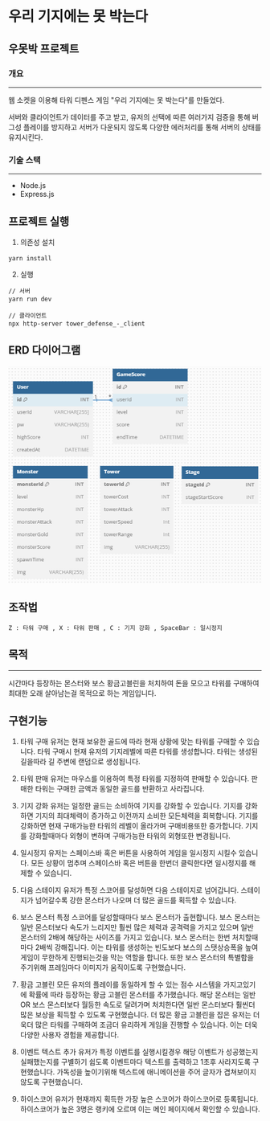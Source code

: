 # 우리 기지에는 못 박는다

## 우못박 프로젝트

### 개요

---

웹 소켓을 이용해 타워 디펜스 게임 "우리 기지에는 못 박는다"를 만들었다.

서버와 클라이언트가 데이터를 주고 받고, 유저의 선택에 따른 여러가지 검증을 통해 버그성 플레이를 방지하고 서버가 다운되지 않도록 다양한 에러처리를 통해 서버의 상태를 유지시킨다.

### 기술 스택

---

- Node.js
- Express.js

## 프로젝트 실행

1. 의존성 설치

```
yarn install
```

2. 실행

```
// 서버
yarn run dev

// 클라이언트
npx http-server tower_defense_-_client
```

## ERD 다이어그램

![alt text](image.png)

## 조작법

```
Z : 타워 구매 , X : 타워 판매 , C : 기지 강화 , SpaceBar : 일시정지
```

## 목적

---

시간마다 등장하는 몬스터와 보스 황금고블린을 처치하여 돈을 모으고 타워를 구매하여 최대한 오래 살아남는걸 목적으로 하는 게임입니다.

## 구현기능

1. 타워 구매
   유저는 현재 보유한 골드에 따라 현재 상황에 맞는 타워를 구매할 수 있습니다.
   타워 구매시 현재 유저의 기지레벨에 따른 타워를 생성합니다.
   타워는 생성된 길을따라 길 주변에 랜덤으로 생성됩니다.

2. 타워 판매
   유저는 마우스를 이용하여 특정 타워를 지정하여 판매할 수 있습니다.
   판매한 타워는 구매한 금액과 동일한 골드를 반환하고 사라집니다.

3. 기지 강화
   유저는 일정한 골드는 소비하여 기지를 강화할 수 있습니다.
   기지를 강화하면 기지의 최대체력이 증가하고 이전까지 소비한 모든체력을 회복합니다.
   기지를 강화하면 현재 구매가능한 타워의 레벨이 올라가며 구매비용또한 증가합니다.
   기지를 강화할때마다 외형이 변하며 구매가능한 타워의 외형또한 변경됩니다.

4. 일시정지
   유저는 스페이스바 혹은 버튼을 사용하여 게임을 일시정지 시킬수 있습니다.
   모든 상황이 멈추며 스페이스바 혹은 버튼을 한번더 클릭한다면 일시정지를 해제할 수 있습니디.

5. 다음 스테이지
   유저가 특정 스코어를 달성하면 다음 스테이지로 넘어갑니다.
   스테이지가 넘어갈수록 강한 몬스터가 나오며 더 많은 골드를 획득할 수 있습니다.

6. 보스 몬스터
   특정 스코어를 달성할때마다 보스 몬스터가 출현합니다.
   보스 몬스터는 일반 몬스터보다 속도가 느리지만 훨씬 많은 체력과 공격력을 가지고 있으며 일반 몬스터의 2배에 해당하는 사이즈를 가지고 있습니다.
   보스 몬스터는 한번 처치할때마다 2배씩 강해집니다. 이는 타워를 생성하는 빈도보다 보스의 스탯상승폭을 높여 게임이 무한하게 진행되는것을 막는 역할을 합니다.
   또한 보스 몬스터의 특별함을 주기위해 프레임마다 이미지가 움직이도록 구현했습니다.

7. 황금 고블린
   모든 유저의 플레이를 동일하게 할 수 있는 점수 시스템을 가지고있기에 확률에 따라 등장하는 황금 고블린 몬스터를 추가했습니다.
   해당 몬스터는 일반 OR 보스 몬스터보다 월등한 속도로 달려가며 처치한다면 일반 몬스터보다 훨씬더 많은 보상을 획득할 수 있도록 구현했습니다.
   더 많은 황금 고블린을 잡은 유저는 더욱더 많은 타워를 구매하여 조금더 유리하게 게임을 진행할 수 있습니다.
   이는 더욱 다양한 사용자 경험을 제공합니다.

8. 이벤트 텍스트 추가
   유저가 특정 이벤트를 실행시킬경우 해당 이벤트가 성공했는지 실패했는지를 구별하기 쉽도록 이벤트마다 텍스트를 출력하고 1초후 사라지도록 구현했습니다.
   가독성을 높이기위해 텍스트에 애니메이션을 주어 글자가 겹쳐보이지 않도록 구현했습니다.

9. 하이스코어
   유저가 현재까지 획득한 가장 높은 스코어가 하이스코어로 등록됩니다.
   하이스코어가 높은 3명은 랭키에 오르며 이는 메인 페이지에서 확인할 수 있습니다.
